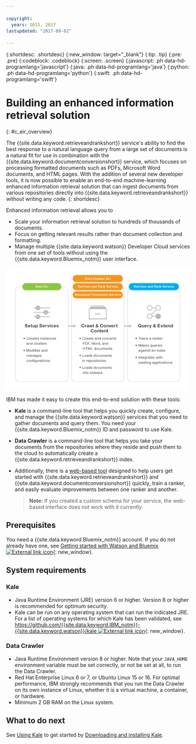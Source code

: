 ```yaml
---

copyright:
  years: 2015, 2017
lastupdated: "2017-09-02"

---
```


{:shortdesc: .shortdesc}
{:new_window: target="_blank"}
{:tip: .tip}
{:pre: .pre}
{:codeblock: .codeblock}
{:screen: .screen}
{:javascript: .ph data-hd-programlang='javascript'}
{:java: .ph data-hd-programlang='java'}
{:python: .ph data-hd-programlang='python'}
{:swift: .ph data-hd-programlang='swift'}

# Building an enhanced information retrieval solution
{: #c_eir_overview}

The {{site.data.keyword.retrieveandrankshort}} service's ability to find the best response to a natural language query from a large set of documents is a natural fit for use in combination with the {{site.data.keyword.documentconversionshort}} service, which focuses on processing formatted documents such as PDFs, Microsoft Word documents, and HTML pages. With the addition of several new developer tools, it is now possible to enable an end-to-end machine-learning enhanced information retrieval solution that can ingest documents from various repositories directly into {{site.data.keyword.retrieveandrankshort}} without writing any code.
{: shortdesc}

Enhanced information retrieval allows you to

-   Scale your information retrieval solution to hundreds of thousands of documents.
-   Focus on getting relevant results rather than document collection and formatting.
-   Manage multiple {{site.data.keyword.watson}} Developer Cloud services from one set of tools without using the {{site.data.keyword.Bluemix_notm}} user interface.

![Enhanced Information Retrieval workflow](images/eir_workflow.png)

IBM has made it easy to create this end-to-end solution with these tools:

-   **Kale** is a command-line tool that helps you quickly create, configure, and manage the {{site.data.keyword.watson}} services that you need to gather documents and query them. You need your {{site.data.keyword.Bluemix_notm}} ID and password to use Kale.
-   **Data Crawler** is a command-line tool that helps you take your documents from the repositories where they reside and push them to the cloud to automatically create a {{site.data.keyword.retrieveandrankshort}} index.
-   Additionally, there is a [web-based tool](/docs/services/retrieve-and-rank/ranker-tooling.html) designed to help users get started with {{site.data.keyword.retrieveandrankshort}} and {{site.data.keyword.documentconversionshort}} quickly, train a ranker, and easily evaluate improvements between one ranker and another.

    > **Note:** If you created a custom schema for your service, the web-based interface does not work with it currently.

## Prerequisites

You need a {{site.data.keyword.Bluemix_notm}} account. If you do not already have one, see [Getting started with Watson and Bluemix ![External link icon](../../icons/launch-glyph.svg "External link icon")](https://www.ibm.com/watson/developercloud/doc/common/index.html){: new_window}.

## System requirements

### Kale

-   Java Runtime Environment (JRE) version 6 or higher. Version 8 or higher is recommended for optimum security.
-   Kale can be run on any operating system that can run the indicated JRE. For a list of operating systems for which Kale has been validated, see [https://github.com/{{site.data.keyword.IBM_notm}}-{{site.data.keyword.watson}}/kale ![External link icon](../../icons/launch-glyph.svg "External link icon")](https://github.com/IBM-Watson/kale){: new_window}.

### Data Crawler

-   Java Runtime Environment version 8 or higher. Note that your `JAVA_HOME` environment variable must be set correctly, or not be set at all, to run the Data Crawler.
-   Red Hat Enterprise Linux 6 or 7, or Ubuntu Linux 15 or 16. For optimal performance, IBM strongly recommends that you run the Data Crawler on its own instance of Linux, whether it is a virtual machine, a container, or hardware.
-   Minimum 2 GB RAM on the Linux system.

## What to do next

See [Using Kale](/docs/services/retrieve-and-rank/using-kale.html) to get started by [Downloading and installing Kale](/docs/services/retrieve-and-rank/using-kale.html#c_kale_install).
